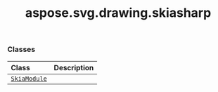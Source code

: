 ﻿---
title: aspose.svg.drawing.skiasharp
second_title: Aspose.SVG for Python via .NET API References
description: 
type: docs
weight: 10
url: /python-net/aspose.svg.drawing.skiasharp/
is_root: false
---



### Classes
| Class | Description |
| :- | :- |
| [`SkiaModule`](/svg/python-net/aspose.svg.drawing.skiasharp/skiamodule) |  |


